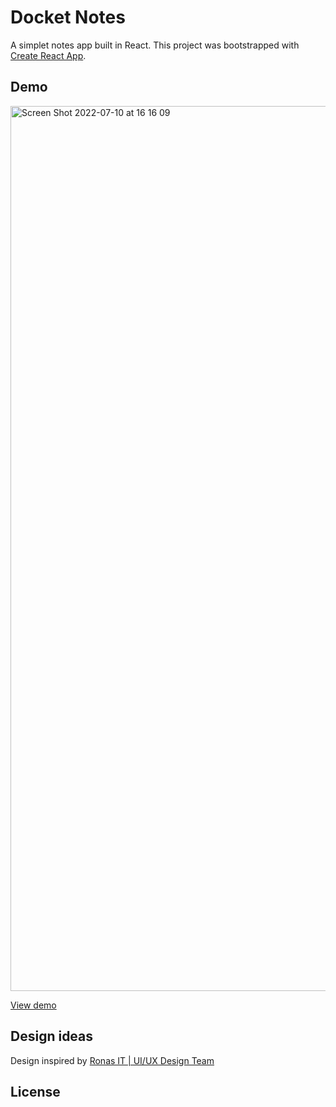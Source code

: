 # Docket Notes

A simplet notes app built in React. This project was bootstrapped with [Create React App](https://github.com/facebook/create-react-app).

## Demo

<img width="1416" alt="Screen Shot 2022-07-10 at 16 16 09" src="https://user-images.githubusercontent.com/36062588/178138824-46024de4-fb6c-4ff2-9895-c9708ec52cf2.png">

[View demo](https://docket-note-demo-123.netlify.app/)

## Design ideas

Design inspired by [Ronas IT | UI/UX Design Team](https://www.pinterest.com/pin/469922542374229887/)

## License
